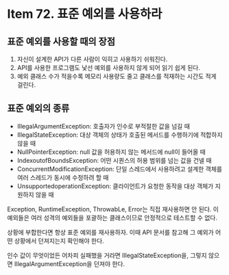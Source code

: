 # Item 72. 표준 예외를 사용하라
## 표준 예외를 사용할 때의 장점
1. 자신이 설계한 API가 다른 사람이 익히고 사용하기 쉬워진다.
2. API를 사용한 프로그램도 낯선 예외를 사용하지 않게 되어 읽기 쉽게 된다. 
3. 예외 클래스 수가 적을수록 메모리 사용량도 줄고 클래스를 적재하는 시간도 적게 걸린다.

## 표준 예외의 종류
- IllegalArgumentException: 호출자가 인수로 부적절한 값을 넘길 때
- IllegalStateException: 대상 객체의 상태가 호출된 메서드를 수행하기에 적합하지 않을 때 
- NullPointerException: null 값을 허용하지 않는 메서드에 null이 들어올 때
- IndexoutofBoundsException: 어떤 시퀀스의 허용 범위를 넘는 값을 건넬 때
- ConcurrentModificationException: 단일 스레드에서 사용하려고 설계한 객체를 여러 스레드가 동시에 수정하려 할 때
- UnsupportedoperationException: 클라이언트가 요청한 동작을 대상 객체가 지원하지 않을 때 


Exception, RuntimeException, ThrowabLe, Error는 직접 재사용하면 안 된다. 이 예외들은 여러 성격의 예외들을 포괄하는 클래스이므로 안정적으로 테스트할 수 없다.

상황에 부합한다면 항상 표준 예외를 재사용하자. 
이때 API 문서를 참고해 그 예외가 어떤 상황에서 던져지는지 확인해야 한다.

인수 값이 무엇이었든 어차피 실패했을 거라면 IllegalStateException을, 
그렇지 않으면 IllegalArgumentException을 던져야 한다.